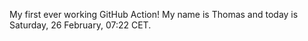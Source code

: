 My first ever working GitHub Action!
My name is Thomas and today is Saturday, 26 February, 07:22 CET. 
